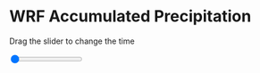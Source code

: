 <h1>WRF Accumulated Precipitation</h1>
<p>Drag the slider to change the time</p>

<div class="slidecontainer">
<input oninput='setImage(this)' class="slider" type="range" min="0" max="11" value="0" step="1" />
<img id='img'/>
</div>

<script>
var img = document.getElementById('img');
var img_array = ['/assets/images/wrf/r_wrfout_d01_2020-07-29_12:00:00.png',
'/assets/images/wrf/r_wrfout_d01_2020-07-29_13:00:00.png',
'/assets/images/wrf/r_wrfout_d01_2020-07-29_14:00:00.png',
'/assets/images/wrf/r_wrfout_d01_2020-07-29_15:00:00.png',
'/assets/images/wrf/r_wrfout_d01_2020-07-29_16:00:00.png',
'/assets/images/wrf/r_wrfout_d01_2020-07-29_17:00:00.png',
'/assets/images/wrf/r_wrfout_d01_2020-07-29_18:00:00.png',
'/assets/images/wrf/r_wrfout_d01_2020-07-29_19:00:00.png',
'/assets/images/wrf/r_wrfout_d01_2020-07-29_20:00:00.png',
'/assets/images/wrf/r_wrfout_d01_2020-07-29_21:00:00.png',
'/assets/images/wrf/r_wrfout_d01_2020-07-29_22:00:00.png',];
function setImage(obj)
{
        var value = obj.value;
        img.src = img_array[value];

}
</script>

